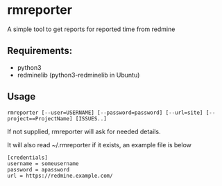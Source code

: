 
# rmreporter

A simple tool to get reports for reported time from redmine

## Requirements:

* python3
* redminelib (python3-redminelib in Ubuntu)

## Usage

```
rmreporter [--user=USERNAME] [--password=password] [--url=site] [--project==ProjectName] [ISSUES..]
```

If not supplied, rmreporter will ask for needed details.

It will also read ~/.rmreporter if it exists, an example file is below

```
[credentials]
username = someusername
password = apassword
url = https://redmine.example.com/
```

